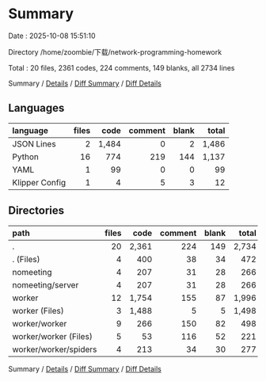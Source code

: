 # Summary

Date : 2025-10-08 15:51:10

Directory /home/zoombie/下载/network-programming-homework

Total : 20 files,  2361 codes, 224 comments, 149 blanks, all 2734 lines

Summary / [Details](details.md) / [Diff Summary](diff.md) / [Diff Details](diff-details.md)

## Languages
| language | files | code | comment | blank | total |
| :--- | ---: | ---: | ---: | ---: | ---: |
| JSON Lines | 2 | 1,484 | 0 | 2 | 1,486 |
| Python | 16 | 774 | 219 | 144 | 1,137 |
| YAML | 1 | 99 | 0 | 0 | 99 |
| Klipper Config | 1 | 4 | 5 | 3 | 12 |

## Directories
| path | files | code | comment | blank | total |
| :--- | ---: | ---: | ---: | ---: | ---: |
| . | 20 | 2,361 | 224 | 149 | 2,734 |
| . (Files) | 4 | 400 | 38 | 34 | 472 |
| nomeeting | 4 | 207 | 31 | 28 | 266 |
| nomeeting/server | 4 | 207 | 31 | 28 | 266 |
| worker | 12 | 1,754 | 155 | 87 | 1,996 |
| worker (Files) | 3 | 1,488 | 5 | 5 | 1,498 |
| worker/worker | 9 | 266 | 150 | 82 | 498 |
| worker/worker (Files) | 5 | 53 | 116 | 52 | 221 |
| worker/worker/spiders | 4 | 213 | 34 | 30 | 277 |

Summary / [Details](details.md) / [Diff Summary](diff.md) / [Diff Details](diff-details.md)